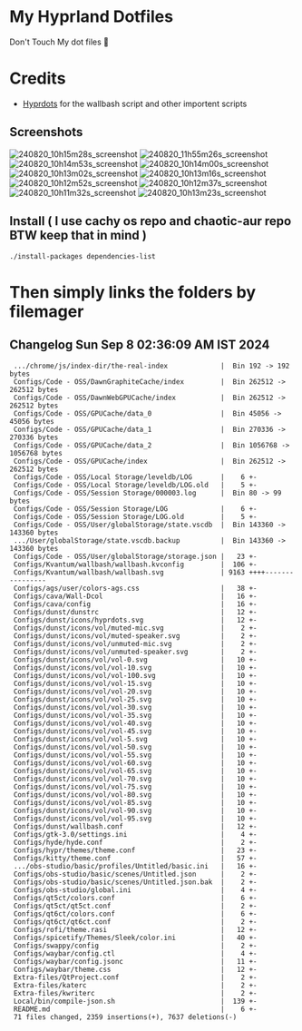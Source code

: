 # My Hyprland Dotfiles
  Don't Touch My dot files 🙂
 

# Credits
- [Hyprdots](https://github.com/prasanthrangan/hyprdots) for the wallbash script and other importent scripts

## Screenshots
![240820_10h15m28s_screenshot](https://github.com/user-attachments/assets/8aaad8cb-e78d-4759-a6ea-915c0e37c3b5)
![240820_11h55m26s_screenshot](https://github.com/user-attachments/assets/ae43e6e7-add8-498c-b259-99ba6df4f33b)
![240820_10h14m53s_screenshot](https://github.com/user-attachments/assets/a1a739b8-4838-4f06-98db-be918e2015af)
![240820_10h14m00s_screenshot](https://github.com/user-attachments/assets/5f267d64-b9d6-4261-8ef8-edfbc5ba6ec4)
![240820_10h13m02s_screenshot](https://github.com/user-attachments/assets/f5edfff4-af59-4760-b503-04198769a2ff)
![240820_10h13m16s_screenshot](https://github.com/user-attachments/assets/15880e4d-aacd-4680-9334-ea787826ddd7)
![240820_10h12m52s_screenshot](https://github.com/user-attachments/assets/21a78295-02d1-4c96-9a24-dcff256fe552)
![240820_10h12m37s_screenshot](https://github.com/user-attachments/assets/b9224ad0-5739-4cf5-ba1d-aea36b0a3b6a)
![240820_10h11m32s_screenshot](https://github.com/user-attachments/assets/53774a21-02a5-489a-bbb1-25ba0bdc697d)
![240820_10h13m23s_screenshot](https://github.com/user-attachments/assets/d07fb201-ba3b-4d7b-90a1-6f9f122a3e63)

## Install ( I use cachy os repo and chaotic-aur repo BTW keep that in mind )
``` ./install-packages dependencies-list ```

# Then simply links the folders by filemager
 
## Changelog Sun Sep  8 02:36:09 AM IST 2024
```
 .../chrome/js/index-dir/the-real-index             |  Bin 192 -> 192 bytes
 Configs/Code - OSS/DawnGraphiteCache/index         |  Bin 262512 -> 262512 bytes
 Configs/Code - OSS/DawnWebGPUCache/index           |  Bin 262512 -> 262512 bytes
 Configs/Code - OSS/GPUCache/data_0                 |  Bin 45056 -> 45056 bytes
 Configs/Code - OSS/GPUCache/data_1                 |  Bin 270336 -> 270336 bytes
 Configs/Code - OSS/GPUCache/data_2                 |  Bin 1056768 -> 1056768 bytes
 Configs/Code - OSS/GPUCache/index                  |  Bin 262512 -> 262512 bytes
 Configs/Code - OSS/Local Storage/leveldb/LOG       |    6 +-
 Configs/Code - OSS/Local Storage/leveldb/LOG.old   |    5 +-
 Configs/Code - OSS/Session Storage/000003.log      |  Bin 80 -> 99 bytes
 Configs/Code - OSS/Session Storage/LOG             |    6 +-
 Configs/Code - OSS/Session Storage/LOG.old         |    5 +-
 Configs/Code - OSS/User/globalStorage/state.vscdb  |  Bin 143360 -> 143360 bytes
 .../User/globalStorage/state.vscdb.backup          |  Bin 143360 -> 143360 bytes
 Configs/Code - OSS/User/globalStorage/storage.json |   23 +-
 Configs/Kvantum/wallbash/wallbash.kvconfig         |  106 +-
 Configs/Kvantum/wallbash/wallbash.svg              | 9163 ++++----------------
 Configs/ags/user/colors-ags.css                    |   38 +-
 Configs/cava/Wall-Dcol                             |   16 +-
 Configs/cava/config                                |   16 +-
 Configs/dunst/dunstrc                              |   12 +-
 Configs/dunst/icons/hyprdots.svg                   |   12 +-
 Configs/dunst/icons/vol/muted-mic.svg              |    2 +-
 Configs/dunst/icons/vol/muted-speaker.svg          |    2 +-
 Configs/dunst/icons/vol/unmuted-mic.svg            |    2 +-
 Configs/dunst/icons/vol/unmuted-speaker.svg        |    2 +-
 Configs/dunst/icons/vol/vol-0.svg                  |   10 +-
 Configs/dunst/icons/vol/vol-10.svg                 |   10 +-
 Configs/dunst/icons/vol/vol-100.svg                |   10 +-
 Configs/dunst/icons/vol/vol-15.svg                 |   10 +-
 Configs/dunst/icons/vol/vol-20.svg                 |   10 +-
 Configs/dunst/icons/vol/vol-25.svg                 |   10 +-
 Configs/dunst/icons/vol/vol-30.svg                 |   10 +-
 Configs/dunst/icons/vol/vol-35.svg                 |   10 +-
 Configs/dunst/icons/vol/vol-40.svg                 |   10 +-
 Configs/dunst/icons/vol/vol-45.svg                 |   10 +-
 Configs/dunst/icons/vol/vol-5.svg                  |   10 +-
 Configs/dunst/icons/vol/vol-50.svg                 |   10 +-
 Configs/dunst/icons/vol/vol-55.svg                 |   10 +-
 Configs/dunst/icons/vol/vol-60.svg                 |   10 +-
 Configs/dunst/icons/vol/vol-65.svg                 |   10 +-
 Configs/dunst/icons/vol/vol-70.svg                 |   10 +-
 Configs/dunst/icons/vol/vol-75.svg                 |   10 +-
 Configs/dunst/icons/vol/vol-80.svg                 |   10 +-
 Configs/dunst/icons/vol/vol-85.svg                 |   10 +-
 Configs/dunst/icons/vol/vol-90.svg                 |   10 +-
 Configs/dunst/icons/vol/vol-95.svg                 |   10 +-
 Configs/dunst/wallbash.conf                        |   12 +-
 Configs/gtk-3.0/settings.ini                       |    4 +-
 Configs/hyde/hyde.conf                             |    2 +-
 Configs/hypr/themes/theme.conf                     |   23 +-
 Configs/kitty/theme.conf                           |   57 +-
 .../obs-studio/basic/profiles/Untitled/basic.ini   |   16 +-
 Configs/obs-studio/basic/scenes/Untitled.json      |    2 +-
 Configs/obs-studio/basic/scenes/Untitled.json.bak  |    2 +-
 Configs/obs-studio/global.ini                      |    4 +-
 Configs/qt5ct/colors.conf                          |    6 +-
 Configs/qt5ct/qt5ct.conf                           |    2 +-
 Configs/qt6ct/colors.conf                          |    6 +-
 Configs/qt6ct/qt6ct.conf                           |    2 +-
 Configs/rofi/theme.rasi                            |   12 +-
 Configs/spicetify/Themes/Sleek/color.ini           |   40 +-
 Configs/swappy/config                              |    2 +-
 Configs/waybar/config.ctl                          |    4 +-
 Configs/waybar/config.jsonc                        |   11 +-
 Configs/waybar/theme.css                           |   12 +-
 Extra-files/QtProject.conf                         |    2 +-
 Extra-files/katerc                                 |    2 +-
 Extra-files/kwriterc                               |    2 +-
 Local/bin/compile-json.sh                          |  139 +-
 README.md                                          |    6 +-
 71 files changed, 2359 insertions(+), 7637 deletions(-)
```
 
